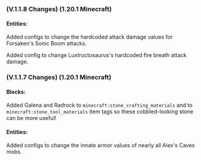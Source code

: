 ### **(V.1.1.8 Changes) (1.20.1 Minecraft)**

#### Entities:
Added configs to change the hardcoded attack damage values for Forsaken's Sonic Boom attacks.

Added config to change Luxtructosaurus's hardcoded fire breath attack damage.


### **(V.1.1.7 Changes) (1.20.1 Minecraft)**

#### Blocks:
Added Galena and Radrock to `minecraft:stone_crafting_materials` and to `minecraft:stone_tool_materials` item tags so these cobbled-looking stone can be more useful!

#### Entities:
Added configs to change the innate armor values of nearly all Alex's Caves mobs.